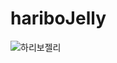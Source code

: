 # hariboJelly
![하리보젤리](https://user-images.githubusercontent.com/101463273/218412867-1df73991-5844-4330-a52f-0ef1afcaaf19.png)
